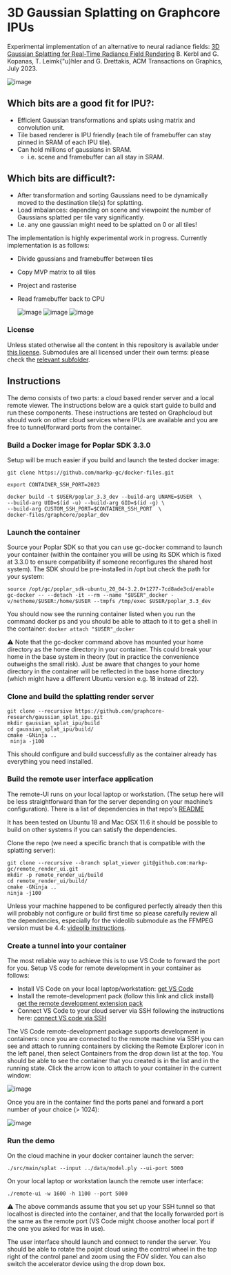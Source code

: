 # 3D Gaussian Splatting on Graphcore IPUs

Experimental implementation of an alternative to neural radiance fields: [3D Gaussian Splatting for Real-Time Radiance Field Rendering](https://repo-sam.inria.fr/fungraph/3d-gaussian-splatting) B. Kerbl and G. Kopanas, T. Leimk{\"u}hler and G. Drettakis, ACM Transactions on Graphics, July 2023.

![image](https://github.com/Nmjfry/gaussian_splat_ipu/assets/55755481/9792b113-a6a0-43be-b0f8-4781c9052839)


## Which bits are a good fit for IPU?:
- Efficient Gaussian transformations and splats using matrix and convolution unit.
- Tile based renderer is IPU friendly (each tile of framebuffer can stay pinned in SRAM of each IPU tile).
- Can hold millions of gaussians in SRAM.
  - i.e. scene and framebuffer can all stay in SRAM.

## Which bits are difficult?:
- After transformation and sorting Gaussians need to be dynamically moved to the destination tile(s) for splatting.
- Load imbalances: depending on scene and viewpoint the number of Gaussians splatted per tile vary significantly.
 - I.e. any one gaussian might need to be splatted on 0 or all tiles!

The implementation is highly experimental work in progress. Currently implementation is as follows:

- Divide gaussians and framebuffer between tiles
- Copy MVP matrix to all tiles 
- Project and rasterise
- Read framebuffer back to CPU

  ![image](https://github.com/Nmjfry/gaussian_splat_ipu/assets/55755481/36d777f7-745a-40b2-9bc4-90733b78204b)
![image](https://github.com/Nmjfry/gaussian_splat_ipu/assets/55755481/ef2c79ab-98b1-443e-8e98-51ecc6e45c9c)
![image](https://github.com/Nmjfry/gaussian_splat_ipu/assets/55755481/229cdd13-6396-4c0c-bfd0-a38cf9014288)


### License

Unless stated otherwise all the content in this repository is available under [this license](./LICENSE). Submodules are all licensed under their own terms: please check the [relevant subfolder](/external).

## Instructions

The demo consists of two parts: a cloud based render server and a local remote viewer. The instructions below are a quick start guide to build and run these components. These instructions are tested on Graphcloud but should work on other cloud services where IPUs are available and you are free to tunnel/forward ports from the container.

### Build a Docker image for Poplar SDK 3.3.0

Setup will be much easier if you build and launch the tested docker image:

```
git clone https://github.com/markp-gc/docker-files.git

export CONTAINER_SSH_PORT=2023

docker build -t $USER/poplar_3.3_dev --build-arg UNAME=$USER  \
--build-arg UID=$(id -u) --build-arg GID=$(id -g) \
--build-arg CUSTOM_SSH_PORT=$CONTAINER_SSH_PORT  \
docker-files/graphcore/poplar_dev
```

### Launch the container

Source your Poplar SDK so that you can use gc-docker command to launch your container (within the container you will be using its SDK which is fixed at 3.3.0 to ensure compatibility if someone reconfigures the shared host system). The SDK should be pre-installed in /opt but check the path for your system:

```
source /opt/gc/poplar_sdk-ubuntu_20_04-3.2.0+1277-7cd8ade3cd/enable
gc-docker -- --detach -it --rm --name "$USER"_docker -v/nethome/$USER:/home/$USER --tmpfs /tmp/exec $USER/poplar_3.3_dev
```

You should now see the running container listed when you run the command docker ps and you should be able to attach to it to get a shell in the container: `docker attach "$USER"_docker`

:warning: Note that the gc-docker command above has mounted your home directory as the home directory in your container. This could break your home in the base system in theory (but in practice the convenience outweighs the small risk). Just be aware that changes to your home directory in the container will be reflected in the base home directory (which might have a different Ubuntu version e.g. 18 instead of 22).

### Clone and build the splatting render server

```
git clone --recursive https://github.com/graphcore-research/gaussian_splat_ipu.git
mkdir gaussian_splat_ipu/build
cd gaussian_splat_ipu/build/
cmake -GNinja ..
 ninja -j100
```

This should configure and build successfully as the container already has everything you need installed.

### Build the remote user interface application

The remote-UI runs on your local laptop or workstation. (The setup here will be less straightforward than for the server depending on your machine’s configuration). There is a list of dependencies in that repo's [README](https://github.com/markp-gc/remote_render_ui#dependencies)

It has been tested on Ubuntu 18 and Mac OSX 11.6 it should be possible to build on other systems if you can satisfy the dependencies.

Clone the repo (we need a specific branch that is compatible with the splatting server):

```
git clone --recursive --branch splat_viewer git@github.com:markp-gc/remote_render_ui.git
mkdir -p remote_render_ui/build
cd remote_render_ui/build/
cmake -GNinja ..
ninja -j100
```

Unless your machine happened to be configured perfectly already then this will probably not configure or build first time so please carefully review all the dependencies, especially for the videolib submodule as the FFMPEG version must be 4.4: [videolib instructions](https://github.com/markp-gc/videolib#installing-dependencies).

### Create a tunnel into your container

The most reliable way to achieve this is to use VS Code to forward the port for you. Setup VS code for remote development in your container as follows:
- Install VS Code on your local laptop/workstation: [get VS Code](https://code.visualstudio.com)
- Install the remote-development pack (follow this link and click install) [get the remote development extension pack](https://marketplace.visualstudio.com/items?itemName=ms-vscode-remote.vscode-remote-extensionpack)
- Connect VS Code to your cloud server via SSH following the instructions here: [connect VS code via SSH](https://code.visualstudio.com/docs/remote/ssh)

The VS Code remote-development package supports development in containers: once you are connected to the remote machine via SSH you can see and attach to running containers by clicking the Remote Explorer icon in the left panel, then select Containers from the drop down list at the top. You should be able to see the container that you created is in the list and in the running state. Click the arrow icon to attach to your container in the current window:

![image](https://github.com/markp-gc/ipu_path_trace/assets/65598182/d7813be1-d72a-4482-ba51-b338a77276c8)

Once you are in the container find the ports panel and forward a port number of your choice (> 1024):

![image](https://github.com/markp-gc/ipu_path_trace/assets/65598182/7405e3bc-5f39-4775-9b12-f1fdf7f031df)

### Run the demo

On the cloud machine in your docker container launch the server:

```
./src/main/splat --input ../data/model.ply --ui-port 5000
```

On your local laptop or workstation launch the remote user interface:

```
./remote-ui -w 1600 -h 1100 --port 5000
```

:warning: The above commands assume that you set up your SSH tunnel so that localhost is directed into the container, and that the locally forwarded port is the same as the remote port (VS Code might choose another local port if the one you asked for was in use).

The user interface should launch and connect to render the server. You should be able to rotate the poijnt cloud using the control wheel in the top right of the control panel and zoom using the FOV slider. You can also switch the accelerator device using the drop down box.

